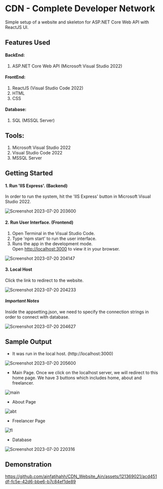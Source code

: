 # CDN - Complete Developer Network

Simple setup of a website and skeleton for ASP.NET Core Web API with ReactJS UI.

## Features Used

#### BackEnd:
1. ASP.NET Core Web API (Microsoft Visual Studio 2022)
   
#### FrontEnd:
1. ReactJS (Visual Studio Code 2022)
2. HTML
3. CSS

#### Database:
1. SQL (MSSQL Server)
   
## Tools:
1. Microsoft Visual Studio 2022
2. Visual Studio Code 2022
3. MSSQL Server

## Getting Started

#### 1. Run 'IIS Express'. (Backend)
In order to run the system, hit the 'IIS Express' button in Microsoft Visual Studio 2022.

![Screenshot 2023-07-20 203600](https://github.com/ainfatihahh/CDN_Website_Ain/assets/121369021/f4a093d7-c466-48d8-be26-5d19a7e298dd)

#### 2. Run User Interface. (Frontend)
1. Open Terminal in the Visual Studio Code.
2. Type 'npm start' to run the user interface.
3. Runs the app in the development mode.\
Open [http://localhost:3000](http://localhost:3000) to view it in your browser.

![Screenshot 2023-07-20 204147](https://github.com/ainfatihahh/CDN_Website_Ain/assets/121369021/6129eb9e-e7d0-4bd3-baac-7eda7989625b)


#### 3. Local Host 
Click the link to redirect to the website.

![Screenshot 2023-07-20 204233](https://github.com/ainfatihahh/CDN_Website_Ain/assets/121369021/b6129418-0ee3-471a-81df-33afd5efd489)

#### *Important Notes*
Inside the appsetting.json, we need to specify the connection strings in order to connect with database.

![Screenshot 2023-07-20 204627](https://github.com/ainfatihahh/CDN_Website_Ain/assets/121369021/6711741a-ef27-4e06-b727-a4a5c6747dfe)

   
## Sample Output
- It was run in the local host. (http://localhost:3000)

![Screenshot 2023-07-20 205600](https://github.com/ainfatihahh/CDN_Website_Ain/assets/121369021/6ce00eb1-aa4d-413a-be30-35f615eadd7b)


- Main Page.
Once we click on the localhost server, we will redirect to this home page. We have 3 buttons which includes home, about and freelancer.

![main](https://github.com/ainfatihahh/CDN_Website_Ain/assets/121369021/285ec129-f507-4614-b43d-badf578aa1e8)


- About Page

![abt](https://github.com/ainfatihahh/CDN_Website_Ain/assets/121369021/8e847cad-f431-4f39-883d-437064f94eb2)


- Freelancer Page
  
![fl](https://github.com/ainfatihahh/CDN_Website_Ain/assets/121369021/76afbb88-a71a-48f7-b1de-66b445a76d13)

- Database

![Screenshot 2023-07-20 220316](https://github.com/ainfatihahh/CDN_Website_Ain/assets/121369021/244deca5-cd32-499c-81c9-c47785fbdd48)


## Demonstration

https://github.com/ainfatihahh/CDN_Website_Ain/assets/121369021/acd451df-fc5e-42d6-bbe6-b7c84ef1de89

